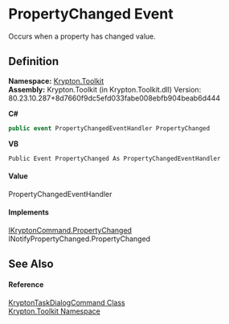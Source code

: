 # PropertyChanged Event


Occurs when a property has changed value.



## Definition
**Namespace:** <a href="79d2eac2-21f4-54ff-7552-b20c33c30600.md">Krypton.Toolkit</a>  
**Assembly:** Krypton.Toolkit (in Krypton.Toolkit.dll) Version: 80.23.10.287+8d7660f9dc5efd033fabe008ebfb904beab6d444

**C#**
``` C#
public event PropertyChangedEventHandler PropertyChanged
```
**VB**
``` VB
Public Event PropertyChanged As PropertyChangedEventHandler
```



#### Value
PropertyChangedEventHandler

#### Implements
<a href="07ee7c0a-5447-e076-862a-5b8da6fcf0e2.md">IKryptonCommand.PropertyChanged</a>  
INotifyPropertyChanged.PropertyChanged  


## See Also


#### Reference
<a href="254bdc9e-3bde-7006-13ed-946c862256cc.md">KryptonTaskDialogCommand Class</a>  
<a href="79d2eac2-21f4-54ff-7552-b20c33c30600.md">Krypton.Toolkit Namespace</a>  
